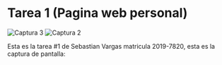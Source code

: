 # Tarea 1 (Pagina web personal)

![Captura 3](https://user-images.githubusercontent.com/78440424/120124583-08f3bd00-c183-11eb-934f-fb636fc9af7c.JPG)
![Captura 2](https://user-images.githubusercontent.com/78440424/120124553-e06bc300-c182-11eb-8cf0-55192ddb8a05.JPG)

Esta es la tarea #1 de Sebastian Vargas matricula 2019-7820, esta es la captura de pantalla:

